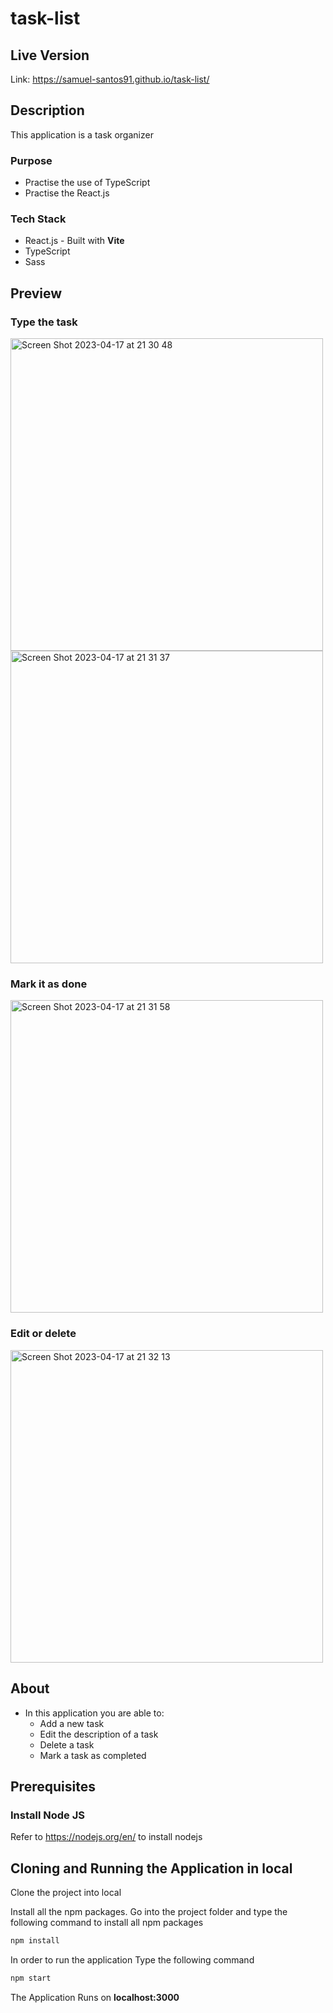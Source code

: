 # task-list
## Live Version
Link: https://samuel-santos91.github.io/task-list/

## Description
This application is a task organizer
### Purpose 
* Practise the use of TypeScript
* Practise the React.js
### Tech Stack
* React.js - Built with <strong>Vite</strong>
* TypeScript
* Sass

## Preview
### Type the task<br>
<img width="500" alt="Screen Shot 2023-04-17 at 21 30 48" src="https://user-images.githubusercontent.com/107240729/232473668-3342c1bc-69fd-4622-ac3c-34e6f33a9b4e.png">
<img width="500" alt="Screen Shot 2023-04-17 at 21 31 37" src="https://user-images.githubusercontent.com/107240729/232473898-6d2ff329-e854-4c15-9010-244ee596b6eb.png">

### Mark it as done<br>
<img width="500" alt="Screen Shot 2023-04-17 at 21 31 58" src="https://user-images.githubusercontent.com/107240729/232474175-23fee1ce-5598-40d8-a0be-a6ab0cdbff33.png">

### Edit or delete<br>
<img width="500" alt="Screen Shot 2023-04-17 at 21 32 13" src="https://user-images.githubusercontent.com/107240729/232474260-b9e1d732-ebb0-4947-a948-76c4c7f55272.png">
 
## About
* In this application you are able to:
  * Add a new task
  * Edit the description of a task
  * Delete a task
  * Mark a task as completed

## Prerequisites

### Install Node JS
Refer to https://nodejs.org/en/ to install nodejs

## Cloning and Running the Application in local

Clone the project into local

Install all the npm packages. Go into the project folder and type the following command to install all npm packages

```bash
npm install
```

In order to run the application Type the following command

```bash
npm start
```

The Application Runs on **localhost:3000** 
